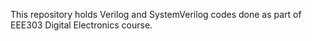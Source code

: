 This repository holds Verilog and SystemVerilog codes done as part of EEE303 Digital Electronics course. 

